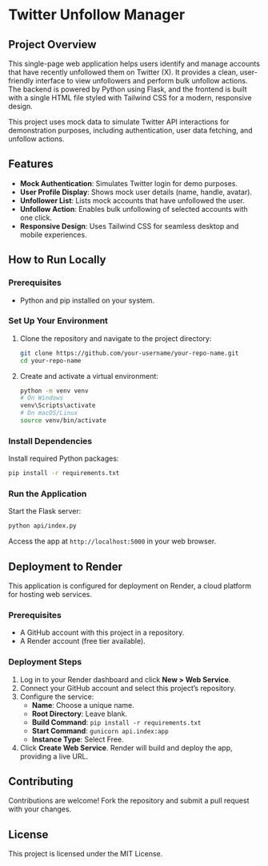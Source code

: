 # Twitter Unfollow Manager

## Project Overview
This single-page web application helps users identify and manage accounts that have recently unfollowed them on Twitter (X). It provides a clean, user-friendly interface to view unfollowers and perform bulk unfollow actions. The backend is powered by Python using Flask, and the frontend is built with a single HTML file styled with Tailwind CSS for a modern, responsive design.

This project uses mock data to simulate Twitter API interactions for demonstration purposes, including authentication, user data fetching, and unfollow actions.

## Features
- **Mock Authentication**: Simulates Twitter login for demo purposes.
- **User Profile Display**: Shows mock user details (name, handle, avatar).
- **Unfollower List**: Lists mock accounts that have unfollowed the user.
- **Unfollow Action**: Enables bulk unfollowing of selected accounts with one click.
- **Responsive Design**: Uses Tailwind CSS for seamless desktop and mobile experiences.

## How to Run Locally

### Prerequisites
- Python and pip installed on your system.

### Set Up Your Environment
1. Clone the repository and navigate to the project directory:
   ```bash
   git clone https://github.com/your-username/your-repo-name.git
   cd your-repo-name
   ```
2. Create and activate a virtual environment:
   ```bash
   python -m venv venv
   # On Windows
   venv\Scripts\activate
   # On macOS/Linux
   source venv/bin/activate
   ```

### Install Dependencies
Install required Python packages:
```bash
pip install -r requirements.txt
```

### Run the Application
Start the Flask server:
```bash
python api/index.py
```
Access the app at `http://localhost:5000` in your web browser.

## Deployment to Render
This application is configured for deployment on Render, a cloud platform for hosting web services.

### Prerequisites
- A GitHub account with this project in a repository.
- A Render account (free tier available).

### Deployment Steps
1. Log in to your Render dashboard and click **New > Web Service**.
2. Connect your GitHub account and select this project’s repository.
3. Configure the service:
   - **Name**: Choose a unique name.
   - **Root Directory**: Leave blank.
   - **Build Command**: `pip install -r requirements.txt`
   - **Start Command**: `gunicorn api.index:app`
   - **Instance Type**: Select Free.
4. Click **Create Web Service**.
Render will build and deploy the app, providing a live URL.

## Contributing
Contributions are welcome! Fork the repository and submit a pull request with your changes.

## License
This project is licensed under the MIT License.